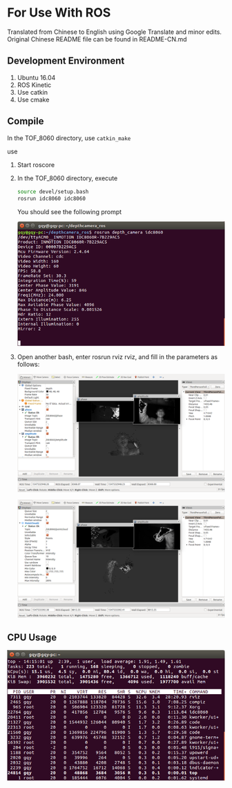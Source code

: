 # For Use With ROS
Translated from Chinese to English using Google Translate and minor edits. Original Chinese README file can be found in README-CN.md

## Development Environment

1. Ubuntu 16.04
2. ROS Kinetic
3. Use catkin
4. Use cmake

## Compile

In the TOF_8060 directory, use ```catkin_make```

use

1. Start roscore

2. In the TOF_8060 directory, execute

    ```sh
    source devel/setup.bash
    rosrun idc8060 idc8060
    ```

     You should see the following prompt

     ![idc](../documentation/idc8060%20node.png)

3. Open another bash, enter rosrun rviz rviz, and fill in the parameters as follows:

     ![rviz1](../documentation/rviz1.png)

     ![rviz2](../documentation/rviz2.png)

## CPU Usage
![cpu](../documentation/top.png)